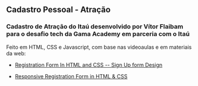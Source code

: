 ## Cadastro Pessoal - Atração
### Cadastro de Atração do Itaú desenvolvido por Vítor Flaibam para o desafio tech da Gama Academy em parceria com o Itaú

Feito em HTML, CSS e Javascript, com base nas videoaulas e em materiais da web:

- [Registration Form In HTML and CSS -- Sign Up form Design](https://www.youtube.com/watch?v=bgI2v_9MCxE)


- [Responsive Registration Form in HTML & CSS](https://www.youtube.com/watch?v=okbByPWS1Xc)
